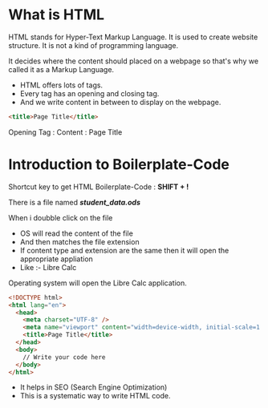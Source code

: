 # What is HTML

HTML stands for Hyper-Text Markup Language. It is used to create website structure. It is not a kind of programming language.

It decides where the content should placed on a webpage so that's why we called it as a Markup Language.

- HTML offers lots of tags.
- Every tag has an opening and closing tag.
- And we write content in between to display on the webpage.

```html
<title>Page Title</title>
```

Opening Tag : <title>
Closing Tag : </title>
Content : Page Title

# Introduction to Boilerplate-Code

Shortcut key to get HTML Boilerplate-Code : **SHIFT + !**

There is a file named **_student_data.ods_**

When i doubble click on the file

- OS will read the content of the file
- And then matches the file extension
- If content type and extension are the same then it will open the appropriate appliation
- Like :- Libre Calc

Operating system will open the Libre Calc application.

```html
<!DOCTYPE html>
<html lang="en">
  <head>
    <meta charset="UTF-8" />
    <meta name="viewport" content="width=device-width, initial-scale=1.0" />
    <title>Page Title</title>
  </head>
  <body>
    // Write your code here
  </body>
</html>
```

- It helps in SEO (Search Engine Optimization)
- This is a systematic way to write HTML code.
